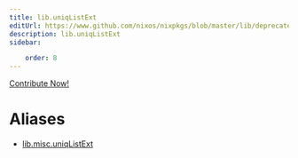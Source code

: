 ```yaml
---
title: lib.uniqListExt
editUrl: https://www.github.com/nixos/nixpkgs/blob/master/lib/deprecated.nix#L100C17
description: lib.uniqListExt
sidebar:

    order: 8
---
```


<a href="https://www.github.com/nixos/nixpkgs/blob/master/lib/deprecated.nix#L100C17">Contribute Now!</a>


# Aliases

- [lib.misc.uniqListExt](/nix-doc-comments/reference/lib/misc/lib-misc-uniqListExt)


